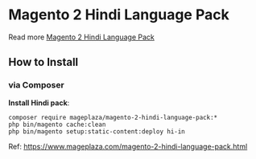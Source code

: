 # Magento 2 Hindi Language Pack

Read more [Magento 2 Hindi Language Pack](https://www.mageplaza.com/magento-2-hindi-language-pack.html)

## How to Install


### via Composer

**Install Hindi pack**:

```
composer require mageplaza/magento-2-hindi-language-pack:*
php bin/magento cache:clean
php bin/magento setup:static-content:deploy hi-in

```


Ref: https://www.mageplaza.com/magento-2-hindi-language-pack.html

